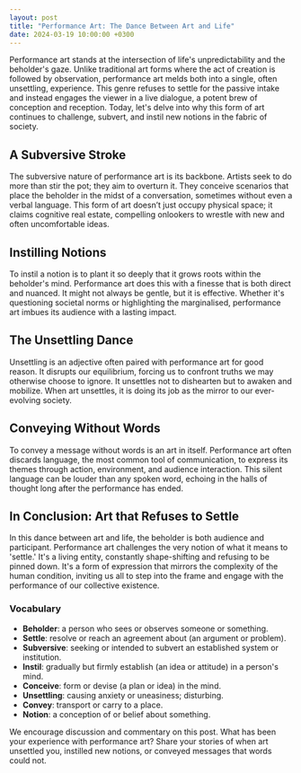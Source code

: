 ```yaml
---
layout: post
title: "Performance Art: The Dance Between Art and Life"
date: 2024-03-19 10:00:00 +0300
---
```


Performance art stands at the intersection of life's unpredictability and the beholder's gaze. Unlike traditional art forms where the act of creation is followed by observation, performance art melds both into a single, often unsettling, experience. This genre refuses to settle for the passive intake and instead engages the viewer in a live dialogue, a potent brew of conception and reception. Today, let's delve into why this form of art continues to challenge, subvert, and instil new notions in the fabric of society.

## A Subversive Stroke

The subversive nature of performance art is its backbone. Artists seek to do more than stir the pot; they aim to overturn it. They conceive scenarios that place the beholder in the midst of a conversation, sometimes without even a verbal language. This form of art doesn’t just occupy physical space; it claims cognitive real estate, compelling onlookers to wrestle with new and often uncomfortable ideas.

## Instilling Notions

To instil a notion is to plant it so deeply that it grows roots within the beholder's mind. Performance art does this with a finesse that is both direct and nuanced. It might not always be gentle, but it is effective. Whether it's questioning societal norms or highlighting the marginalised, performance art imbues its audience with a lasting impact.

## The Unsettling Dance

Unsettling is an adjective often paired with performance art for good reason. It disrupts our equilibrium, forcing us to confront truths we may otherwise choose to ignore. It unsettles not to dishearten but to awaken and mobilize. When art unsettles, it is doing its job as the mirror to our ever-evolving society.

## Conveying Without Words

To convey a message without words is an art in itself. Performance art often discards language, the most common tool of communication, to express its themes through action, environment, and audience interaction. This silent language can be louder than any spoken word, echoing in the halls of thought long after the performance has ended.

## In Conclusion: Art that Refuses to Settle

In this dance between art and life, the beholder is both audience and participant. Performance art challenges the very notion of what it means to 'settle.' It's a living entity, constantly shape-shifting and refusing to be pinned down. It's a form of expression that mirrors the complexity of the human condition, inviting us all to step into the frame and engage with the performance of our collective existence.

### Vocabulary

- **Beholder**: a person who sees or observes someone or something.
- **Settle**: resolve or reach an agreement about (an argument or problem).
- **Subversive**: seeking or intended to subvert an established system or institution.
- **Instil**: gradually but firmly establish (an idea or attitude) in a person's mind.
- **Conceive**: form or devise (a plan or idea) in the mind.
- **Unsettling**: causing anxiety or uneasiness; disturbing.
- **Convey**: transport or carry to a place.
- **Notion**: a conception of or belief about something.

We encourage discussion and commentary on this post. What has been your experience with performance art? Share your stories of when art unsettled you, instilled new notions, or conveyed messages that words could not.